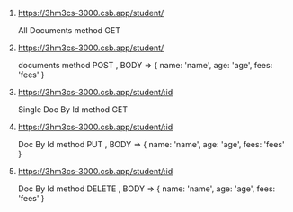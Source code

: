 1)  https://3hm3cs-3000.csb.app/student/

     All Documents method GET



2) https://3hm3cs-3000.csb.app/student/

     documents method POST , BODY => { name: 'name', age: 'age', fees: 'fees' }



3) https://3hm3cs-3000.csb.app/student/:id

     Single Doc By Id  method GET  



4) https://3hm3cs-3000.csb.app/student/:id

     Doc By Id method PUT , BODY => { name: 'name', age: 'age', fees: 'fees' }



5) https://3hm3cs-3000.csb.app/student/:id

     Doc By Id method DELETE , BODY => { name: 'name', age: 'age', fees: 'fees' }
